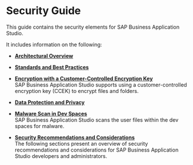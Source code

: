 <!-- loio7b2bdd5e38e64f129988b86e8e2836e3 -->

# Security Guide

This guide contains the security elements for SAP Business Application Studio.

It includes information on the following:

-   **[Architectural Overview](architectural-overview-c93afb5.md "")**  

-   **[Standards and Best Practices](standards-and-best-practices-2937779.md "")**  

-   **[Encryption with a Customer-Controlled Encryption Key](encryption-with-a-customer-controlled-encryption-key-68e6d6f.md "SAP Business Application Studio supports using a
		customer-controlled encryption key (CCEK) to encrypt files and folders.")**  
SAP Business Application Studio supports using a customer-controlled encryption key \(CCEK\) to encrypt files and folders.
-   **[Data Protection and Privacy](data-protection-and-privacy-3ad7520.md "")**  

-   **[Malware Scan in Dev Spaces](malware-scan-in-dev-spaces-d259b7a.md "SAP Business Application Studio scans the user files within the dev spaces for
		malware.")**  
SAP Business Application Studio scans the user files within the dev spaces for malware.
-   **[Security Recommendations and Considerations](security-recommendations-and-considerations-5648ce0.md "The following sections present an overview of security recommendations and
		considerations for SAP Business Application Studio
		developers and administrators.")**  
The following sections present an overview of security recommendations and considerations for SAP Business Application Studio developers and administrators.

